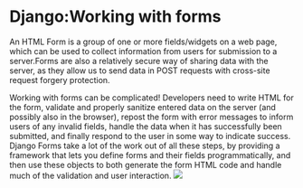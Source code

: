 # Django:Working with forms
An HTML Form is a group of one or more fields/widgets on a web page, which can be used to collect information from users for submission to a server.Forms are also a relatively secure way of sharing data with the server, as they allow us to send data in POST requests with cross-site request forgery protection.

Working with forms can be complicated! Developers need to write HTML for the form, validate and properly sanitize entered data on the server (and possibly also in the browser), repost the form with error messages to inform users of any invalid fields, handle the data when it has successfully been submitted, and finally respond to the user in some way to indicate success. Django Forms take a lot of the work out of all these steps, by providing a framework that lets you define forms and their fields programmatically, and then use these objects to both generate the form HTML code and handle much of the validation and user interaction.
![](https://mdn.mozillademos.org/files/14205/Form%20Handling%20-%20Standard.png)

